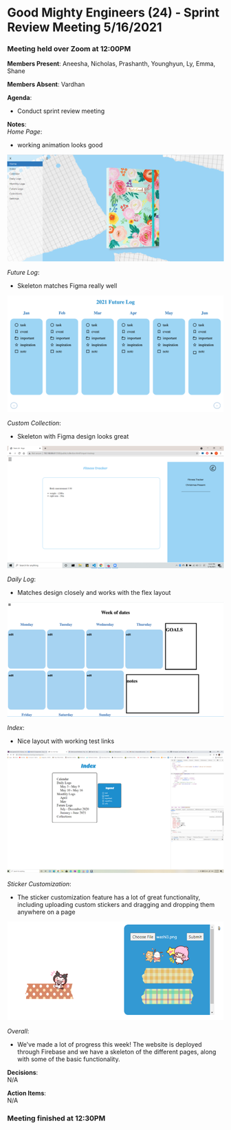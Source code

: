 # Good Mighty Engineers (24) - Sprint Review Meeting 5/16/2021

### Meeting held over Zoom at 12:00PM

**Members Present**: Aneesha, Nicholas, Prashanth, Younghyun, Ly, Emma, Shane

**Members Absent**: Vardhan

**Agenda**:
- Conduct sprint review meeting

**Notes**:  
*Home Page*:  
- working animation looks good

![Home Page Screenshot](../images/home-page.PNG)

*Future Log*:  
- Skeleton matches Figma really well  

![Future Log Page Screenshot](../images/future-log.PNG)

*Custom Collection*:
- Skeleton with Figma design looks great  


![Custom Collections Screenshot](../images/custom-collections.png)

*Daily Log*:
- Matches design closely and works with the flex layout

![Daily Log Page Screenshot](../images/daily-log.PNG)

*Index*:
- Nice layout with working test links

![Index Screenshot](../images/index.png)


*Sticker Customization*:
- The sticker customization feature has a lot of great functionality, including uploading custom stickers and dragging and dropping them anywhere on a page

![Sticker Customization Screenshot](../images/sticker-customization.png)

*Overall*:
- We've made a lot of progress this week! The website is deployed through Firebase and we have a skeleton of the different pages, along with some of the basic functionality.

**Decisions**:  
N/A

**Action Items**:  
N/A

### Meeting finished at 12:30PM
